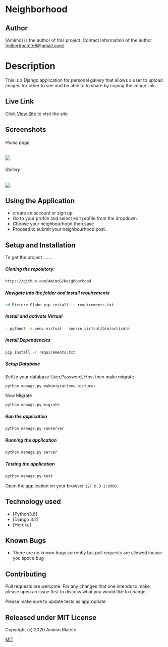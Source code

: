 # Neighborhood

## Author  
[Amimo] is the author of this project. Contact information of the author [gilbertmatete6@gmail.com]
  
# Description  
This is a Django application for personal gallery that allows a user to upload images for other to see and be able to to share by coping the image link.
  
##  Live Link  
 Click [View Site](https://neighbourhood001.herokuapp.com/)  to visit the site

  
## Screenshots 
###### Home page
 
![](https://photos.google.com/photo/AF1QipNMriuKLSAs4nyjD2ZIqyv90k2XCeqJDeTEQxV9)
 
 ###### Gallery

![](https://photos.google.com/photo/AF1QipO1728Mj5k5xxqR1anI2MhjtI41bX2D_dRBGYTT)
 
## Using the Application
  
* create an account or sign up
* Go to your profile and select edit profile from the dropdown
* Choose your neighbourhood then save
* Proceed to submit your neighbourhood post. 
  

  
## Setup and Installation  
To get the project .......  
  
##### Cloning the repository:  
 ```bash 
 https://github.com/AmimoG/Neighborhood 
```
##### Navigate into the folder and install requirements  
 ```bash 
cd Picture-Globe pip install -r requirements.txt 
```
##### Install and activate Virtual  
 ```bash 
- python3 -m venv virtual - source virtual/bin/activate  
```  
##### Install Dependencies  
 ```bash 
 pip install -r requirements.txt 
```  
 ##### Setup Database  
  SetUp your database User,Password, Host then make migrate  
 ```bash 
python manage.py makemigrations pictures 
 ``` 
 Now Migrate  
 ```bash 
 python manage.py migrate 
```
##### Run the application  
 ```bash 
 python manage.py runserver 
``` 
##### Running the application  
 ```bash 
 python manage.py server 
```
##### Testing the application  
 ```bash 
 python manage.py test 
```
Open the application on your browser `127.0.0.1:8000`.  
  
  
## Technology used  
  
* [Python3.6] 
* [Django 3.2] 
* [Heroku]
  
  
## Known Bugs  
* There are no known bugs currently but pull requests are allowed incase you spot a bug  

## Contributing
Pull requests are welcome. For any changes that one intends to make, please open an issue first to discuss what you would like to change.

Please make sure to update tests as appropriate.

## Released under MIT License

Copyright (c) 2020 Amimo Matete.

[MIT](https://choosealicense.com/licenses/mit/)
